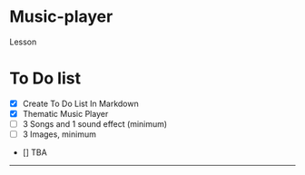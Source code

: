 # Music-player
Lesson

# To Do list
- [x] Create To Do List In Markdown
- [x] Thematic Music Player
- [ ] 3 Songs and 1 sound effect (minimum)
- [ ] 3 Images, minimum
- [] TBA

---
